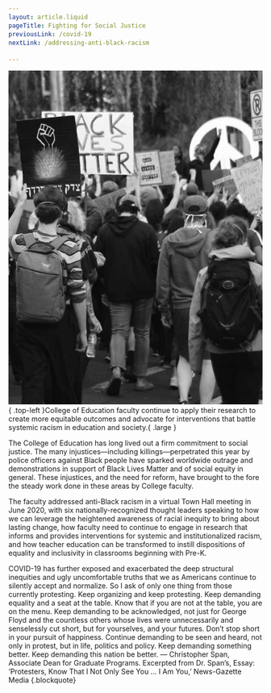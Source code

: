```yaml
---
layout: article.liquid
pageTitle: Fighting for Social Justice
previousLink: /covid-19
nextLink: /addressing-anti-black-racism

---
```

![Protestors](/img/fighting-for-social-justice.png){ .top-left }College of Education faculty continue to apply their research to create more equitable outcomes and advocate for interventions that battle systemic racism in education and society.{ .large }

The College of Education has long lived out a firm commitment to social justice. The many injustices—including killings—perpetrated this year by police officers against Black people have sparked worldwide outrage and demonstrations in support of Black Lives Matter and of social equity in general. These injustices, and the need for reform, have brought to the fore the steady work done in these areas by College faculty. 

The faculty addressed anti-Black racism in a virtual Town Hall meeting in June 2020, with six nationally-recognized thought leaders speaking to how we can leverage the heightened awareness of racial inequity to bring about lasting change, how faculty need to continue to engage in research that informs and provides interventions for systemic and institutionalized racism, and how teacher education can be transformed to instill dispositions of equality and inclusivity in classrooms beginning with Pre-K.

COVID-19 has further exposed and exacerbated the deep structural inequities and ugly uncomfortable truths that we as Americans continue to silently accept and normalize. So I ask of only one thing from those currently protesting. Keep organizing and keep protesting. Keep demanding equality and a seat at the  table. Know that if you are not at the table, you are on the menu. Keep demanding to be acknowledged, not just for George Floyd and the countless others whose lives were unnecessarily and senselessly cut short, but for yourselves, and your futures. Don’t stop short in your pursuit of happiness. Continue demanding to be seen and heard, not only in protest, but in life, politics and policy. Keep demanding something better. Keep demanding this nation be better. — Christopher Span, Associate Dean for Graduate Programs. Excerpted from Dr. Span’s, Essay: ‘Protesters, Know That I Not Only See You ... I Am You,’ News-Gazette Media {.blockquote}

<style> .blockquote { width: 50%; margin: 10px 0 80px 50%; } @media only screen and (max-width: 800px) { .blockquote { width: 100%; margin: 10px 0 80px 0; } } </style>